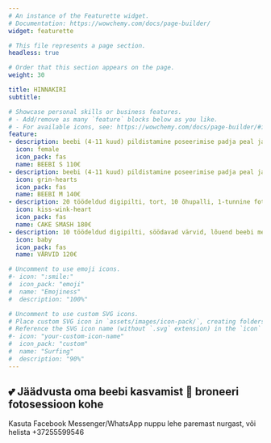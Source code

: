 ```yaml
---
# An instance of the Featurette widget.
# Documentation: https://wowchemy.com/docs/page-builder/
widget: featurette

# This file represents a page section.
headless: true

# Order that this section appears on the page.
weight: 30

title: HINNAKIRI
subtitle:

# Showcase personal skills or business features.
# - Add/remove as many `feature` blocks below as you like.
# - For available icons, see: https://wowchemy.com/docs/page-builder/#icons
feature:
- description: beebi (4-11 kuud) pildistamine poseerimise padja peal ja rekvisiidis, 10 töödeldud digi- ja paberpilti 10x15cm, 1-tunnine fotosessioon stuudios, lisapildi töötlus 5€/pilt.
  icon: female
  icon_pack: fas
  name: BEEBI S 110€
- description: beebi (4-11 kuud) pildistamine poseerimise padja peal ja rekvisiidis, ühine perepilt ja ka pildid emme-issiga ja õdede-vendadega, 15 töödeldud digi- ja paberpilti 10x15cm, 1-tunnine fotosessioon stuudios, lisapildi töötlus 5€/pilt.
  icon: grin-hearts
  icon_pack: fas
  name: BEEBI M 140€
- description: 20 töödeldud digipilti, tort, 10 õhupalli, 1-tunnine fotosessioon stuudios, lisapildi töötlus 5€/pilt.
  icon: kiss-wink-heart
  icon_pack: fas
  name: CAKE SMASH 180€
- description: 10 töödeldud digipilti, söödavad värvid, lõuend beebi meistriteosega, 40-minutiline fotosessioon stuudios, lisapildi töötlus 5€/pilt.
  icon: baby
  icon_pack: fas
  name: VÄRVID 120€

# Uncomment to use emoji icons.
#- icon: ":smile:"
#  icon_pack: "emoji"
#  name: "Emojiness"
#  description: "100%"  

# Uncomment to use custom SVG icons.
# Place custom SVG icon in `assets/images/icon-pack/`, creating folders if necessary.
# Reference the SVG icon name (without `.svg` extension) in the `icon` field.
#- icon: "your-custom-icon-name"
#  icon_pack: "custom"
#  name: "Surfing"
#  description: "90%"
---
```

## 💕 Jäädvusta oma beebi kasvamist 👶 broneeri fotosessioon kohe
Kasuta Facebook Messenger/WhatsApp nuppu lehe paremast nurgast, või helista +37255599546